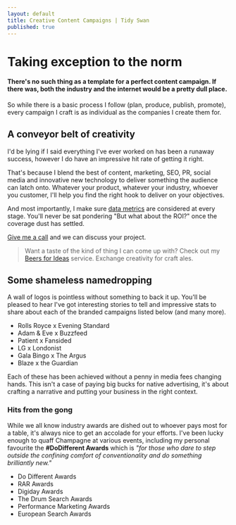 ```yaml
---
layout: default
title: Creative Content Campaigns | Tidy Swan
published: true
---
```


# Taking exception to the norm

#### There's no such thing as a template for a perfect content campaign. If there was, both the industry and the internet would be a pretty dull place.

So while there is a basic process I follow (plan, produce, publish, promote), every campaign I craft is as individual as the companies I create them for.

## A conveyor belt of creativity

I'd be lying if I said everything I've ever worked on has been a runaway success, however I do have an impressive hit rate of getting it right.

That's because I blend the best of content, marketing, SEO, PR, social media and innovative new technology to deliver something the audience can latch onto. Whatever your product, whatever your industry, whoever you customer, I'll help you find the right hook to deliver on your objectives.

And most importantly, I make sure [data metrics](/content-data-models) are considered at every stage. You'll never be sat pondering "But what about the ROI?" once the coverage dust has settled.

[Give me a call](/contact) and we can discuss your project.

> Want a taste of the kind of thing I can come up with? Check out my [Beers for Ideas](/beers-for-ideas) service. Exchange creativity for craft ales.

## Some shameless namedropping

A wall of logos is pointless without something to back it up. You'll be pleased to hear I've got interesting stories to tell and impressive stats to share about each of the branded campaigns listed below (and many more).

- Rolls Royce x Evening Standard
- Adam & Eve x Buzzfeed
- Patient x Fansided
- LG x Londonist
- Gala Bingo x The Argus
- Blaze x the Guardian

Each of these has been achieved without a penny in media fees changing hands. This isn't a case of paying big bucks for native advertising, it's about crafting a narrative and putting your business in the right context.

### Hits from the gong

While we all know industry awards are dished out to whoever pays most for a table, it's always nice to get an accolade for your efforts. I've been lucky enough to quaff Champagne at various events, including my personal favourite the **#DoDifferent Awards** which is _"for those who dare to step outside the confining comfort of conventionality and do something brilliantly new."_

- Do Different Awards
- RAR Awards
- Digiday Awards
- The Drum Search Awards
- Performance Marketing Awards
- European Search Awards
